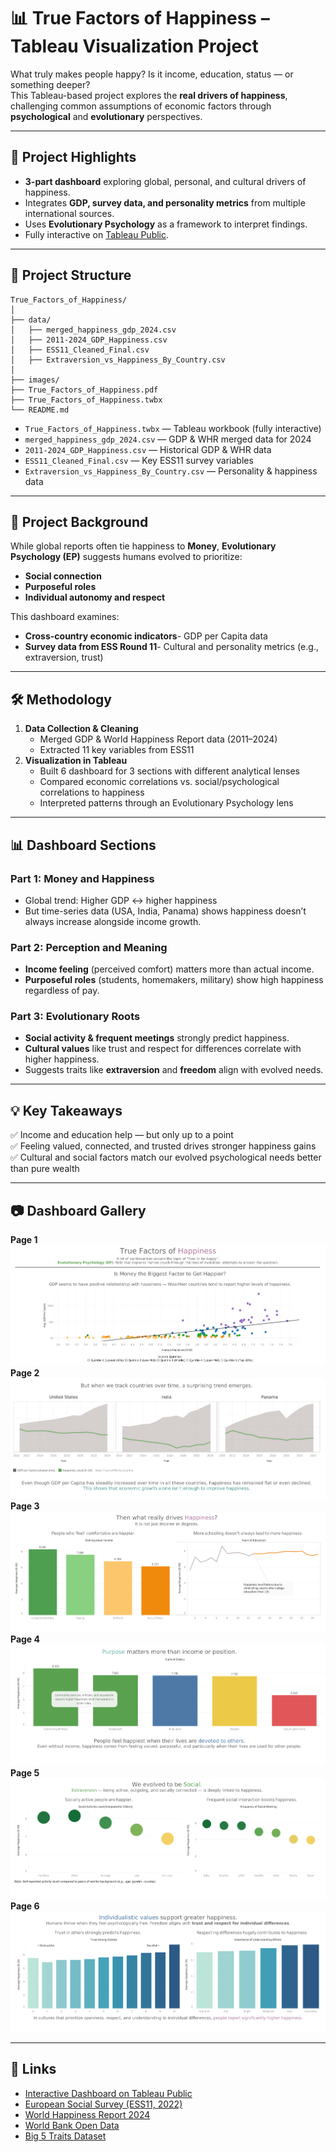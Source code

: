 # 📊 True Factors of Happiness – Tableau Visualization Project

What truly makes people happy? Is it income, education, status — or something deeper?  
This Tableau-based project explores the **real drivers of happiness**, challenging common assumptions of economic factors through **psychological** and **evolutionary** perspectives.

---

## 📌 Project Highlights
- **3-part dashboard** exploring global, personal, and cultural drivers of happiness.
- Integrates **GDP, survey data, and personality metrics** from multiple international sources.
- Uses **Evolutionary Psychology** as a framework to interpret findings.
- Fully interactive on [Tableau Public](https://public.tableau.com/app/profile/weongyu.jeon/viz/TrueFactorsofHappiness/Page1).

---

## 📂 Project Structure
```
True_Factors_of_Happiness/
│
├── data/
│   ├── merged_happiness_gdp_2024.csv
│   ├── 2011-2024_GDP_Happiness.csv
│   ├── ESS11_Cleaned_Final.csv
│   ├── Extraversion_vs_Happiness_By_Country.csv
│
├── images/
├── True_Factors_of_Happiness.pdf
├── True_Factors_of_Happiness.twbx
└── README.md
```

- `True_Factors_of_Happiness.twbx` — Tableau workbook (fully interactive)
- `merged_happiness_gdp_2024.csv` — GDP & WHR merged data for 2024
- `2011-2024_GDP_Happiness.csv` — Historical GDP & WHR data
- `ESS11_Cleaned_Final.csv` — Key ESS11 survey variables
- `Extraversion_vs_Happiness_By_Country.csv` — Personality & happiness data

---

## 🧠 Project Background
While global reports often tie happiness to **Money**, **Evolutionary Psychology (EP)** suggests humans evolved to prioritize:
- **Social connection**
- **Purposeful roles**
- **Individual autonomy and respect**

This dashboard examines:
- **Cross-country economic indicators**- GDP per Capita data
- **Survey data from ESS Round 11**- Cultural and personality metrics (e.g., extraversion, trust)

---

## 🛠️ Methodology
1. **Data Collection & Cleaning**
   - Merged GDP & World Happiness Report data (2011–2024)
   - Extracted 11 key variables from ESS11
2. **Visualization in Tableau**
   - Built 6 dashboard for 3 sections with different analytical lenses
   - Compared economic correlations vs. social/psychological correlations to happiness
   - Interpreted patterns through an Evolutionary Psychology lens

---

## 📊 Dashboard Sections
### **Part 1: Money and Happiness**
- Global trend: Higher GDP ↔ higher happiness  
- But time-series data (USA, India, Panama) shows happiness doesn’t always increase alongside income growth.

### **Part 2: Perception and Meaning**
- **Income feeling** (perceived comfort) matters more than actual income.
- **Purposeful roles** (students, homemakers, military) show high happiness regardless of pay.

### **Part 3: Evolutionary Roots**
- **Social activity & frequent meetings** strongly predict happiness.
- **Cultural values** like trust and respect for differences correlate with higher happiness.
- Suggests traits like **extraversion** and **freedom** align with evolved needs.

---

## 💡 Key Takeaways
✅ Income and education help — but only up to a point  
✅ Feeling valued, connected, and trusted drives stronger happiness gains  
✅ Cultural and social factors match our evolved psychological needs better than pure wealth

---

## 📷 Dashboard Gallery

**Page 1**
![](images/Page1.png)
**Page 2**
![](images/Page2.png)
**Page 3**
![](images/Page3.png)
**Page 4**
![](images/Page4.png)
**Page 5**
![](images/Page5.png)
**Page 6**
![](images/Page6.png)

--- 

## 🔗 Links
- [Interactive Dashboard on Tableau Public](https://public.tableau.com/app/profile/weongyu.jeon/viz/TrueFactorsofHappiness/Page1)  
- [European Social Survey (ESS11, 2022)](https://europeansocialsurvey.org/news/article/third-round-11-data-release-published)  
- [World Happiness Report 2024](https://www.worldhappiness.report/data-sharing/)  
- [World Bank Open Data](https://data.worldbank.org/indicator/NY.GDP.PCAP.CD?)  
- [Big 5 Traits Dataset](https://github.com/automoto/big-five-data?utm)

